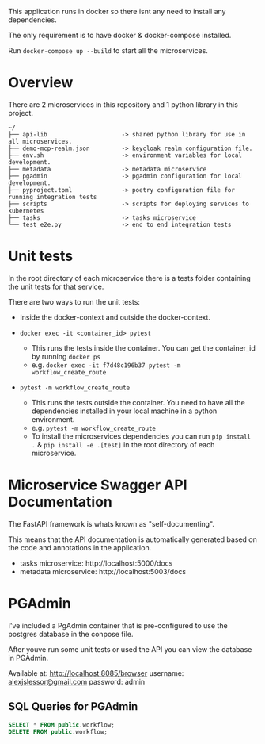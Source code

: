 This application runs in docker so there isnt any need to install any dependencies.

The only requirement is to have docker & docker-compose installed.

Run `docker-compose up --build` to start all the microservices.

# Overview

There are 2 microservices in this repository and 1 python library in this project.
```
~/
├── api-lib                     -> shared python library for use in all microservices.
├── demo-mcp-realm.json         -> keycloak realm configuration file.
├── env.sh                      -> environment variables for local development.
├── metadata                    -> metadata microservice
├── pgadmin                     -> pgadmin configuration for local development.
├── pyproject.toml              -> poetry configuration file for running integration tests
├── scripts                     -> scripts for deploying services to kubernetes
├── tasks                       -> tasks microservice
└── test_e2e.py                 -> end to end integration tests
```
# Unit tests
In the root directory of each microservice there is a tests folder containing the  unit tests for that service.

There are two ways to run the unit tests:
- Inside the docker-context and outside the docker-context.

- `docker exec -it <container_id> pytest`
  - This runs the tests inside the container. You can get the container_id by running `docker ps`
  - e.g. `docker exec -it f7d48c196b37 pytest -m workflow_create_route`
- `pytest -m workflow_create_route`
  - This runs the tests outside the container. You need to have all the dependencies installed in your local machine in a python environment.
  - e.g. `pytest -m workflow_create_route`
  - To install the microservices dependencies you can run `pip install .` & `pip install -e .[test]` in the root directory of each microservice.


# Microservice Swagger API Documentation
The FastAPI framework is whats known as "self-documenting".

This means that the API documentation is automatically generated based on the code and annotations in the application.
- tasks microservice: http://localhost:5000/docs
- metadata microservice: http://localhost:5003/docs

# PGAdmin
I've included a PgAdmin container that is pre-configured to use the postgres database in the conpose file.

After youve run some unit tests or used the API you can view the database in PGAdmin.

Available at: [http://localhost:8085/browser](http://localhost:8085/browser)
username: alexjslessor@gmail.com
password: admin


## SQL Queries for PGAdmin
```sql
SELECT * FROM public.workflow;
DELETE FROM public.workflow;
```